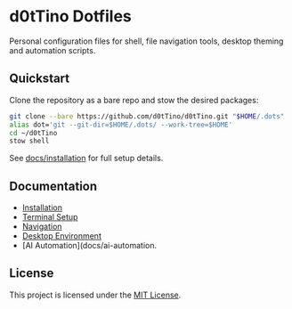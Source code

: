 # d0tTino Dotfiles

Personal configuration files for shell, file navigation tools, desktop theming and automation scripts.

## Quickstart

Clone the repository as a bare repo and stow the desired packages:

```bash
git clone --bare https://github.com/d0tTino/d0tTino.git "$HOME/.dots"
alias dot='git --git-dir=$HOME/.dots/ --work-tree=$HOME'
cd ~/d0tTino
stow shell
```

See [docs/installation](docs/installation.md) for full setup details.

## Documentation

- [Installation](docs/installation.md)
- [Terminal Setup](docs/terminal.md)
- [Navigation](docs/navigation.md)
- [Desktop Environment](docs/desktop.md)
- [AI Automation](docs/ai-automation.

## License

This project is licensed under the [MIT License](LICENSE).
